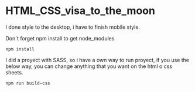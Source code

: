 # HTML_CSS_visa_to_the_moon

I done style to the desktop, i have to finish mobile style.

Don´t forget npm install to get node_modules
```
npm install
```

I did a proyect with SASS, so i have a own way to run proyect,
if you use the below way, you can change anything that you want on the html o css sheets.
```
npm run build-css
````

